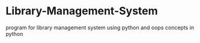 # Library-Management-System
program for library management system using python and oops concepts in python
